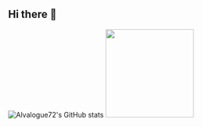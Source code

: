 ## Hi there 👋
![Alvalogue72's GitHub stats](https://github-readme-stats.vercel.app/api?username=alvalogue72&show_icons=true&theme=dark)
<img height="180em" src="https://github-readme-stats-eight-theta.vercel.app/api/top-langs/?username=alvalogue72&layout=compact&langs_count=8&theme=algolia"/>

<!--
**Alvalogue72/Alvalogue72** is a ✨ _special_ ✨ repository because its `README.md` (this file) appears on your GitHub profile.

Here are some ideas to get you started:

- 🔭 I’m currently working on ...
- 🌱 I’m currently learning ...
- 👯 I’m looking to collaborate on ...
- 🤔 I’m looking for help with ...
- 💬 Ask me about ...
- 📫 How to reach me: ...
- 😄 Pronouns: ...
- ⚡ Fun fact: ...
-->
